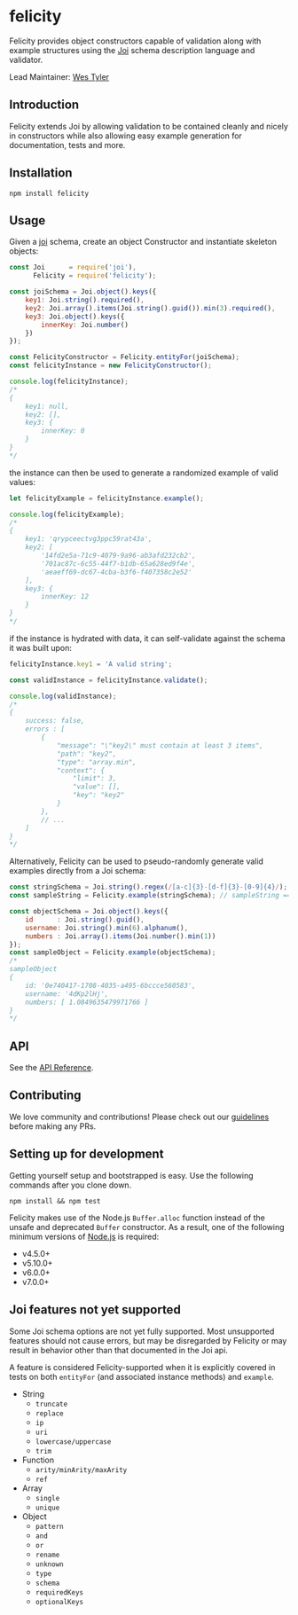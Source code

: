 # felicity
Felicity provides object constructors capable of validation along with example structures using the [Joi](//www.github.com/hapijs/joi) schema description language and validator.

<!--
Badges go here once we're public and pushed to npm
+ https://badge.fury.io/
+ https://nodesecurity.io/
+ https://snyk.io
+ gitter? CI?
-->

Lead Maintainer: [Wes Tyler](https://github.com/WesTyler)

## Introduction
Felicity extends Joi by allowing validation to be contained cleanly and nicely in constructors while also allowing easy example generation for documentation, tests and more.

## Installation
```
npm install felicity
```

## Usage
Given a [joi](//www.github.com/hapijs/joi) schema, create an object Constructor and instantiate skeleton objects:
```JavaScript
const Joi      = require('joi'),
      Felicity = require('felicity');

const joiSchema = Joi.object().keys({
    key1: Joi.string().required(),
    key2: Joi.array().items(Joi.string().guid()).min(3).required(),
    key3: Joi.object().keys({
        innerKey: Joi.number()
    })
});

const FelicityConstructor = Felicity.entityFor(joiSchema);
const felicityInstance = new FelicityConstructor();

console.log(felicityInstance);
/*
{
    key1: null,
    key2: [],
    key3: {
        innerKey: 0
    }
}
*/
```

the instance can then be used to generate a randomized example of valid values:
```JavaScript
let felicityExample = felicityInstance.example();

console.log(felicityExample);
/*
{
    key1: 'qrypceectvg3ppc59rat43a',
    key2: [
        '14fd2e5a-71c9-4079-9a96-ab3afd232cb2',
        '701ac87c-6c55-44f7-b1db-65a628ed9f4e',
        'aeaeff69-dc67-4cba-b3f6-f407358c2e52'
    ],
    key3: {
        innerKey: 12
    }
}
*/
```

if the instance is hydrated with data, it can self-validate against the schema it was built upon:
```JavaScript
felicityInstance.key1 = 'A valid string';

const validInstance = felicityInstance.validate();

console.log(validInstance);
/*
{
    success: false,
    errors : [
        {
            "message": "\"key2\" must contain at least 3 items",
            "path": "key2",
            "type": "array.min",
            "context": {
                "limit": 3,
                "value": [],
                "key": "key2"
            }
        },
        // ...
    ]
}
*/
```

Alternatively, Felicity can be used to pseudo-randomly generate valid examples directly from a Joi schema:
```Javascript
const stringSchema = Joi.string().regex(/[a-c]{3}-[d-f]{3}-[0-9]{4}/);
const sampleString = Felicity.example(stringSchema); // sampleString === 'caa-eff-5144'

const objectSchema = Joi.object().keys({
    id      : Joi.string().guid(),
    username: Joi.string().min(6).alphanum(),
    numbers : Joi.array().items(Joi.number().min(1))
});
const sampleObject = Felicity.example(objectSchema);
/*
sampleObject
{
    id: '0e740417-1708-4035-a495-6bccce560583',
    username: '4dKp2lHj',
    numbers: [ 1.0849635479971766 ]
}
*/
```

## API

See the [API Reference](http://github.com/xogroup/felicity/blob/master/API.md).

## Contributing

We love community and contributions! Please check out our [guidelines](http://github.com/xogroup/felicity/blob/master/CONTRIBUTING.md) before making any PRs.

## Setting up for development

Getting yourself setup and bootstrapped is easy.  Use the following commands after you clone down.

```
npm install && npm test
```

Felicity makes use of the Node.js `Buffer.alloc` function instead of the unsafe and deprecated `Buffer` constructor.
As a result, one of the following minimum versions of [Node.js](//nodejs.org/en/download/releases/) is required:

- v4.5.0+
- v5.10.0+
- v6.0.0+
- v7.0.0+

## Joi features not yet supported

Some Joi schema options are not yet fully supported. Most unsupported features should not cause errors, but may be disregarded by Felicity or may result in behavior other than that documented in the Joi api.

A feature is considered Felicity-supported when it is explicitly covered in tests on both `entityFor` (and associated instance methods) and `example`.

- String
  - `truncate`
  - `replace`
  - `ip`
  - `uri`
  - `lowercase/uppercase`
  - `trim`
- Function
  - `arity/minArity/maxArity`
  - `ref`
- Array
  - `single`
  - `unique`
- Object
  - `pattern`
  - `and`
  - `or`
  - `rename`
  - `unknown`
  - `type`
  - `schema`
  - `requiredKeys`
  - `optionalKeys`
